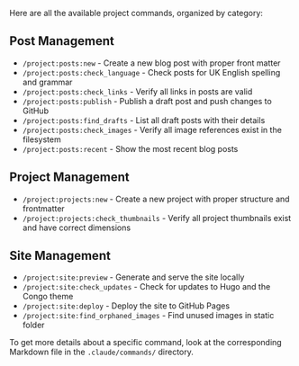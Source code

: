 Here are all the available project commands, organized by category:

## Post Management

- `/project:posts:new` - Create a new blog post with proper front matter
- `/project:posts:check_language` - Check posts for UK English spelling and grammar
- `/project:posts:check_links` - Verify all links in posts are valid
- `/project:posts:publish` - Publish a draft post and push changes to GitHub
- `/project:posts:find_drafts` - List all draft posts with their details
- `/project:posts:check_images` - Verify all image references exist in the filesystem
- `/project:posts:recent` - Show the most recent blog posts

## Project Management

- `/project:projects:new` - Create a new project with proper structure and frontmatter
- `/project:projects:check_thumbnails` - Verify all project thumbnails exist and have correct dimensions

## Site Management

- `/project:site:preview` - Generate and serve the site locally
- `/project:site:check_updates` - Check for updates to Hugo and the Congo theme
- `/project:site:deploy` - Deploy the site to GitHub Pages
- `/project:site:find_orphaned_images` - Find unused images in static folder

To get more details about a specific command, look at the corresponding Markdown file in the `.claude/commands/` directory.
